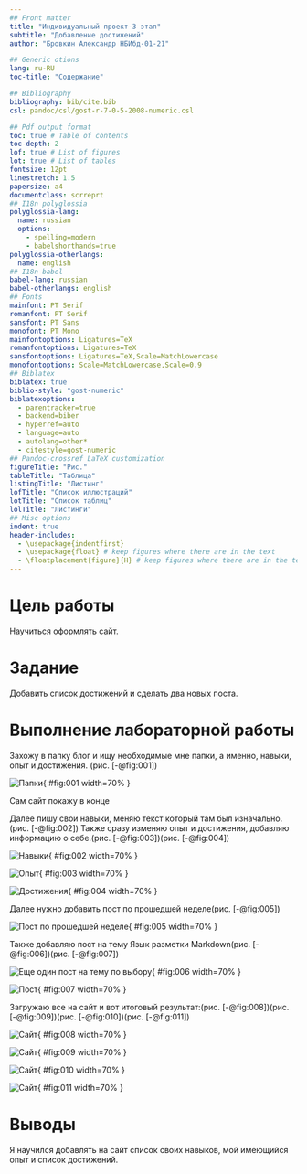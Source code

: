 ```yaml
---
## Front matter
title: "Индивидуальный проект-3 этап"
subtitle: "Добавление достижений"
author: "Бровкин Александр НБИбд-01-21"

## Generic otions
lang: ru-RU
toc-title: "Содержание"

## Bibliography
bibliography: bib/cite.bib
csl: pandoc/csl/gost-r-7-0-5-2008-numeric.csl

## Pdf output format
toc: true # Table of contents
toc-depth: 2
lof: true # List of figures
lot: true # List of tables
fontsize: 12pt
linestretch: 1.5
papersize: a4
documentclass: scrreprt
## I18n polyglossia
polyglossia-lang:
  name: russian
  options:
	- spelling=modern
	- babelshorthands=true
polyglossia-otherlangs:
  name: english
## I18n babel
babel-lang: russian
babel-otherlangs: english
## Fonts
mainfont: PT Serif
romanfont: PT Serif
sansfont: PT Sans
monofont: PT Mono
mainfontoptions: Ligatures=TeX
romanfontoptions: Ligatures=TeX
sansfontoptions: Ligatures=TeX,Scale=MatchLowercase
monofontoptions: Scale=MatchLowercase,Scale=0.9
## Biblatex
biblatex: true
biblio-style: "gost-numeric"
biblatexoptions:
  - parentracker=true
  - backend=biber
  - hyperref=auto
  - language=auto
  - autolang=other*
  - citestyle=gost-numeric
## Pandoc-crossref LaTeX customization
figureTitle: "Рис."
tableTitle: "Таблица"
listingTitle: "Листинг"
lofTitle: "Список иллюстраций"
lotTitle: "Список таблиц"
lolTitle: "Листинги"
## Misc options
indent: true
header-includes:
  - \usepackage{indentfirst}
  - \usepackage{float} # keep figures where there are in the text
  - \floatplacement{figure}{H} # keep figures where there are in the text
---
```


# Цель работы

Научиться оформлять сайт.

# Задание

Добавить список достижений и сделать два новых поста.


# Выполнение лабораторной работы

Захожу в папку блог и ищу необходимые мне папки, а именно, навыки, опыт и достижения. (рис. [-@fig:001])

![Папки](image/1.png){ #fig:001 width=70% }

Сам сайт покажу в конце

Далее пишу свои навыки, меняю текст который там был изначально.(рис. [-@fig:002])
Также сразу изменяю опыт и достижения, добавляю информацию о себе.(рис. [-@fig:003])(рис. [-@fig:004])

![Навыки](image/3.png){ #fig:002 width=70% }

![Опыт](image/4.png){ #fig:003 width=70% }

![Достижения](image/5.png){ #fig:004 width=70% }

Далее нужно добавить пост по прошедшей неделе(рис. [-@fig:005])

![Пост по прошедшей неделе](image/8.png){ #fig:005 width=70% }

Также добавляю пост на тему Язык разметки Markdown(рис. [-@fig:006])(рис. [-@fig:007])

![Еще один пост на тему по выбору](image/9.png){ #fig:006 width=70% }

![Пост](image/10.png){ #fig:007 width=70% }

Загружаю все на сайт и вот итоговый результат:(рис. [-@fig:008])(рис. [-@fig:009])(рис. [-@fig:010])(рис. [-@fig:011])

![Сайт](image/11.png){ #fig:008 width=70% }

![Сайт](image/12.png){ #fig:009 width=70% }

![Сайт](image/13.png){ #fig:010 width=70% }

![Сайт](image/14.png){ #fig:011 width=70% }

# Выводы

Я научился добавлять на сайт список своих навыков, мой имеющийся опыт и список достижений.


